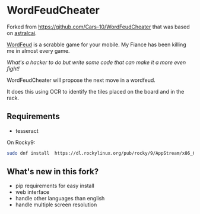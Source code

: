 WordFeudCheater
===============
Forked from https://github.com/Cars-10/WordFeudCheater that was based on [astralcai](https://github.com/astralcai/scrabbler/tree/master).

[WordFeud](https://wordfeud.com/) is a scrabble game for your mobile. My Fiance has been killing me in almost every game.

_What's a hacker to do but write some code that can make it a more even fight!_

WordFeudCheater will propose the next move in a wordfeud.

It does this using OCR to identify the tiles placed on the board and in the rack.

## Requirements
* tesseract

On Rocky9:
```bash
sudo dnf install  https://dl.rockylinux.org/pub/rocky/9/AppStream/x86_64/os/Packages/t/tesseract-4.1.1-7.el9.x86_64.rpm https://dl.rockylinux.org/pub/rocky/9/AppStream/x86_64/os/Packages/l/leptonica-1.80.0-4.el9.1.x86_64.rpm https://dl.rockylinux.org/pub/rocky/9/AppStream/x86_64/os/Packages/t/tesseract-langpack-eng-4.1.0-3.el9.noarch.rpm         https://dl.rockylinux.org/pub/rocky/9/AppStream/x86_64/os/Packages/t/tesseract-tessdata-doc-4.1.0-3.el9.noarch.rpm
```

## What's new in this fork?
* pip requirements for easy install
* web interface
* handle other languages than english
* handle multiple screen resolution

